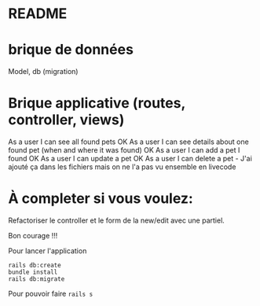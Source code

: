 # README
# brique de données
Model, db (migration)
# Brique applicative (routes, controller, views)

As a user I can see all found pets  OK
As a user I can see details about one found pet (when and where it was found) OK
As a user I can add a pet I found OK
As a user I can update a pet OK
As a user I can delete a pet - J'ai ajouté ça dans les fichiers mais on ne l'a pas vu ensemble en livecode


# À completer si vous voulez:
Refactoriser le controller
et le form de la new/edit avec une partiel.

Bon courage !!!


Pour lancer l'application

```
rails db:create
bundle install
rails db:migrate
```

Pour pouvoir faire ```rails s```

